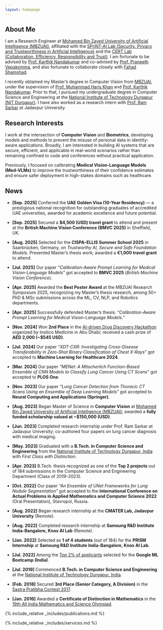 ```yaml
---
layout: homepage
---
```


## About Me

I am a Research Engineer at [Mohamed Bin Zayed University of Artificial Intelligence (MBZUAI)](https://mbzuai.ac.ae/), affiliated with the [SPriNT-AI Lab (Security, Privacy and Trustworthiness in Artificial Intelligence)](https://www.sprintai.org/) and the [CERT Lab (Collaboration, Efficiency, Responsibility and Trust)](https://github.com/CERT-Lab). I am fortunate to be advised by [Prof. Karthik Nandakumar](https://cse.msu.edu/~nandakum/) and co-advised by [Prof. Praneeth Vepakomma](https://sites.mit.edu/praneeth/), and also fortunate to collaborate closely with [Fahad Shamshad](https://fahadshamshad.github.io).

I recently obtained my Master’s degree in Computer Vision from [MBZUAI](https://mbzuai.ac.ae/), under the supervision of [Prof. Muhammad Haris Khan](https://mbzuai.ac.ae/study/faculty/muhammad-haris-khan/) and [Prof. Karthik Nandakumar](https://cse.msu.edu/~nandakum/). Prior to that, I pursued my undergraduate degree in Computer Science and Engineering at the [National Institute of Technology Durgapur (NIT Durgapur)](https://nitdgp.ac.in/). I have also worked as a research intern with [Prof. Ram Sarkar](https://scholar.google.com/citations?user=bDj0BUEAAAAJ&hl=en) at Jadavpur University.


<!-- I am passionate about Computer Vision, Trustworthy Machine Learning, reading books, Cubing, and Basketball. -->

## Research Interests

I work at the intersection of **Computer Vision** and **Biometrics**, developing models and methods to prevent the misuse of personal data in identity-aware applications. Broadly, I am interested in building AI systems that are secure, efficient, and applicable in real-world scenarios rather than remaining confined to code and conferences without practical application.

Previously, I focused on calibrating **Medical Vision-Language Models (Med-VLMs)** to improve the trustworthiness of their confidence estimates and ensure safer deployment in high-stakes domains such as healthcare.


<!--  - **Computer Vision:** image recognition, image generation, video captioning
- **Machine Learning:** meta-learning, incremental learning, transfer learning  -->

## News
- **[Sep. 2025]** Conferred the **UAE Golden Visa (10-Year Residency)** — a prestigious national recognition for outstanding graduates of accredited UAE universities, awarded for academic excellence and future potential.  
- **[Sep. 2025]** Secured a **$4,500 (USD) travel grant** to attend and present at the **British Machine Vision Conference (BMVC 2025)** in Sheffield, UK.  
- **[Aug. 2025]** Selected for the **CISPA–ELLIS Summer School 2025** in Saarbrücken, Germany, on *Trustworthy AI, Secure and Safe Foundation Models*. Presented Master’s thesis work; awarded a **€1,000 travel grant** to attend.  
- **[Jul. 2025]** Our paper *“Calibration-Aware Prompt Learning for Medical Vision-Language Models”* got accepted to **BMVC 2025** (*British Machine Vision Conference*).  
- **[Apr. 2025]** Awarded the **Best Poster Award** at the MBZUAI Research Symposium 2025, recognizing my Master’s thesis research, among 50+ PhD & MSc submissions across the ML, CV, NLP, and Robotics departments.  
- **[Apr. 2025]** Successfully defended Master’s thesis: *“Calibration-Aware Prompt Learning for Medical Vision-Language Models.”*  

- **[Nov. 2024]** Won **2nd Place** in the [AI-driven Drug Discovery Hackathon](https://insilico.com/ism-events/abu-dhabi/hackathon2024) organized by Insilico Medicine in Abu Dhabi; received a cash prize of **AED 2,000 (~$545 USD)**.  
- **[Jul. 2024]** Our paper *“XDT-CXR: Investigating Cross-Disease Transferability in Zero-Shot Binary Classification of Chest X-Rays”* got accepted to **Machine Learning for Healthcare 2024**.  
- **[Mar. 2024]** Our paper *“MENet: A Mitscherlich Function-Based Ensemble of CNN Models to Classify Lung Cancer Using CT Scans”* got accepted to **PLOS One**.  
- **[Nov. 2023]** Our paper *“Lung Cancer Detection from Thoracic CT Scans Using an Ensemble of Deep Learning Models”* got accepted to **Neural Computing and Applications (Springer)**.  
- **[Aug. 2023]** Began Master of Science in **Computer Vision** at [Mohamed Bin Zayed University of Artificial Intelligence (MBZUAI)](https://mbzuai.ac.ae/); awarded a **fully funded scholarship valued at ~$150,000 (USD)**.  
- **[Jun. 2023]** Completed research internship under Prof. Ram Sarkar at Jadavpur University; co-authored four papers on lung cancer diagnosis with medical imaging.  
- **[May. 2023]** Graduated with a **B.Tech. in Computer Science and Engineering** from the [National Institute of Technology Durgapur, India](https://nitdgp.ac.in/) with *First Class with Distinction*.  
- **[Apr. 2023]** B.Tech. thesis recognized as one of the **Top 2 projects** out of 184 submissions in the Computer Science and Engineering Department (Class of 2019–2023).  

- **[Oct. 2022]** Our paper *“An Ensemble of UNet Frameworks for Lung Nodule Segmentation”* got accepted to the **International Conference on Actual Problems in Applied Mathematics and Computer Science 2022** (Oral Presentation), Stavropol, Russia.  
- **[Aug. 2022]** Began research internship at the **CMATER Lab, Jadavpur University** (Remote).  
- **[Aug. 2022]** Completed research internship at **Samsung R&D Institute India-Bangalore, Knox AI Lab** (Remote).  
- **[Jan. 2022]** Selected as **1 of 4 students** (out of 184) for the **PRISM Internship** at **Samsung R&D Institute India-Bangalore, Knox AI Lab**.  
- **[Jul. 2022]** Among the [Top 2% of applicants](https://drive.google.com/file/d/1LeTg3clVwMyfCpMhc9WC1Qshl5aJZnOd/view?usp=sharing) selected for the **Google ML Bootcamp (India)**.  

- **[Jul. 2019]** Commenced **B.Tech. in Computer Science and Engineering** at the [National Institute of Technology Durgapur, India](https://nitdgp.ac.in/).  

- **[Feb. 2018]** Secured **3rd Place (Senior Category, A Division)** in the [Sastra Pratibha Contest 2017](https://drive.google.com/file/d/1JsqK_uehrgNhw6cGmbsLBO_wb22Y2emK/view).  
- **[Jan. 2016]** Awarded a **Certificate of Distinction in Mathematics** in the [19th All India Mathematics and Science Olympiad](https://drive.google.com/file/d/1Dhnx3cdbrHVmLWwOUka1D3hK1W5blWwk/view?usp=sharing).  


{% include_relative _includes/publications.md %}

{% include_relative _includes/services.md %} 
